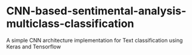 # CNN-based-sentimental-analysis-multiclass-classification
A simple CNN architecture implementation for Text classification using Keras and Tensorflow
